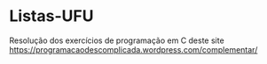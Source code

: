 # Listas-UFU

Resolução dos exercícios de programação em C deste site https://programacaodescomplicada.wordpress.com/complementar/

